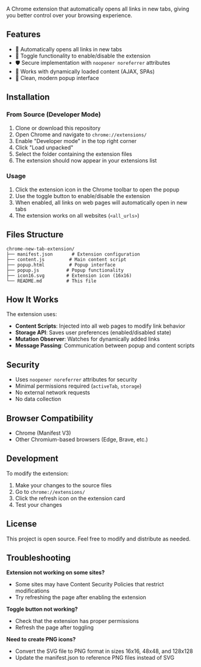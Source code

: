 A Chrome extension that automatically opens all links in new tabs, giving you better control over your browsing experience.

## Features

- 🚀 Automatically opens all links in new tabs
- 🔄 Toggle functionality to enable/disable the extension
- 🛡️ Secure implementation with `noopener noreferrer` attributes
- 📱 Works with dynamically loaded content (AJAX, SPAs)
- 🎨 Clean, modern popup interface

## Installation

### From Source (Developer Mode)

1. Clone or download this repository
2. Open Chrome and navigate to `chrome://extensions/`
3. Enable "Developer mode" in the top right corner
4. Click "Load unpacked"
5. Select the folder containing the extension files
6. The extension should now appear in your extensions list

### Usage

1. Click the extension icon in the Chrome toolbar to open the popup
2. Use the toggle button to enable/disable the extension
3. When enabled, all links on web pages will automatically open in new tabs
4. The extension works on all websites (`<all_urls>`)

## Files Structure

```
chrome-new-tab-extension/
├── manifest.json       # Extension configuration
├── content.js         # Main content script
├── popup.html         # Popup interface
├── popup.js          # Popup functionality
├── icon16.svg        # Extension icon (16x16)
└── README.md         # This file
```

## How It Works

The extension uses:

- **Content Scripts**: Injected into all web pages to modify link behavior
- **Storage API**: Saves user preferences (enabled/disabled state)
- **Mutation Observer**: Watches for dynamically added links
- **Message Passing**: Communication between popup and content scripts

## Security

- Uses `noopener noreferrer` attributes for security
- Minimal permissions required (`activeTab`, `storage`)
- No external network requests
- No data collection

## Browser Compatibility

- Chrome (Manifest V3)
- Other Chromium-based browsers (Edge, Brave, etc.)

## Development

To modify the extension:

1. Make your changes to the source files
2. Go to `chrome://extensions/`
3. Click the refresh icon on the extension card
4. Test your changes

## License

This project is open source. Feel free to modify and distribute as needed.

## Troubleshooting

**Extension not working on some sites?**

- Some sites may have Content Security Policies that restrict modifications
- Try refreshing the page after enabling the extension

**Toggle button not working?**

- Check that the extension has proper permissions
- Refresh the page after toggling

**Need to create PNG icons?**

- Convert the SVG file to PNG format in sizes 16x16, 48x48, and 128x128
- Update the manifest.json to reference PNG files instead of SVG
